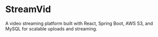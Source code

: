 # StreamVid
A video streaming platform built with React, Spring Boot, AWS S3, and MySQL for scalable uploads and streaming.
